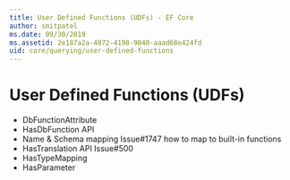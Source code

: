 ```yaml
---
title: User Defined Functions (UDFs) - EF Core
author: smitpatel
ms.date: 09/30/2019
ms.assetid: 2e187a2a-4072-4198-9040-aaad68e424fd
uid: core/querying/user-defined-functions
---
```

# User Defined Functions (UDFs)

- DbFunctionAttribute
- HasDbFunction API
- Name & Schema mapping Issue#1747 how to map to built-in functions
- HasTranslation API Issue#500
- HasTypeMapping
- HasParameter
